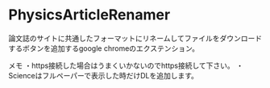 PhysicsArticleRenamer
======================

論文誌のサイトに共通したフォーマットにリネームしてファイルをダウンロードするボタンを追加するgoogle chromeのエクステンション。

メモ
・https接続した場合はうまくいかないのでhttps接続して下さい。
・Scienceはフルペーパーで表示した時だけDLを追加します。


